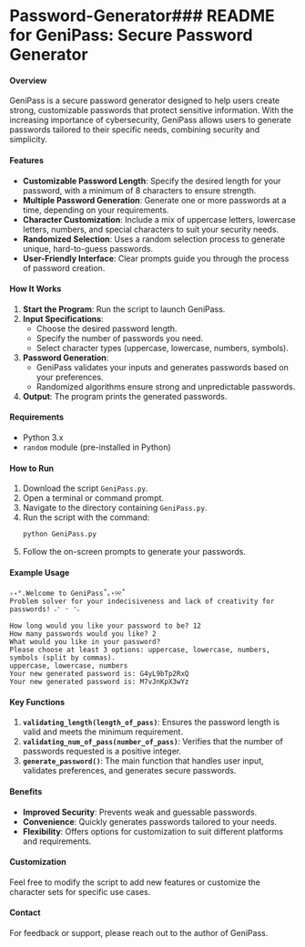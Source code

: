 # Password-Generator### README for GeniPass: Secure Password Generator

#### Overview
GeniPass is a secure password generator designed to help users create strong, customizable passwords that protect sensitive information. With the increasing importance of cybersecurity, GeniPass allows users to generate passwords tailored to their specific needs, combining security and simplicity.

#### Features
- **Customizable Password Length**: Specify the desired length for your password, with a minimum of 8 characters to ensure strength.
- **Multiple Password Generation**: Generate one or more passwords at a time, depending on your requirements.
- **Character Customization**: Include a mix of uppercase letters, lowercase letters, numbers, and special characters to suit your security needs.
- **Randomized Selection**: Uses a random selection process to generate unique, hard-to-guess passwords.
- **User-Friendly Interface**: Clear prompts guide you through the process of password creation.

#### How It Works
1. **Start the Program**: Run the script to launch GeniPass.
2. **Input Specifications**:
   - Choose the desired password length.
   - Specify the number of passwords you need.
   - Select character types (uppercase, lowercase, numbers, symbols).
3. **Password Generation**:
   - GeniPass validates your inputs and generates passwords based on your preferences.
   - Randomized algorithms ensure strong and unpredictable passwords.
4. **Output**: The program prints the generated passwords.

#### Requirements
- Python 3.x
- `random` module (pre-installed in Python)

#### How to Run
1. Download the script `GeniPass.py`.
2. Open a terminal or command prompt.
3. Navigate to the directory containing `GeniPass.py`.
4. Run the script with the command:
   ```bash
   python GeniPass.py
   ```
5. Follow the on-screen prompts to generate your passwords.

#### Example Usage
```text
✧˖°.Welcome to GeniPass˚｡⋆୨୧˚
Problem solver for your indecisiveness and lack of creativity for passwords! ˶ᵔ ᵕ ᵔ˶

How long would you like your password to be? 12
How many passwords would you like? 2
What would you like in your password? 
Please choose at least 3 options: uppercase, lowercase, numbers, symbols (split by commas). 
uppercase, lowercase, numbers
Your new generated password is: G4yL9bTp2RxQ
Your new generated password is: M7vJnKpX3wYz
```

#### Key Functions
1. **`validating_length(length_of_pass)`**: Ensures the password length is valid and meets the minimum requirement.
2. **`validating_num_of_pass(number_of_pass)`**: Verifies that the number of passwords requested is a positive integer.
3. **`generate_password()`**: The main function that handles user input, validates preferences, and generates secure passwords.

#### Benefits
- **Improved Security**: Prevents weak and guessable passwords.
- **Convenience**: Quickly generates passwords tailored to your needs.
- **Flexibility**: Offers options for customization to suit different platforms and requirements.

#### Customization
Feel free to modify the script to add new features or customize the character sets for specific use cases.

#### Contact
For feedback or support, please reach out to the author of GeniPass.
